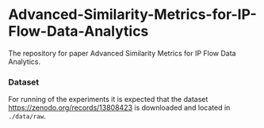 # Advanced-Similarity-Metrics-for-IP-Flow-Data-Analytics

The repository for paper Advanced Similarity Metrics for IP Flow Data
Analytics.

### Dataset
For running of the experiments it is expected that the dataset https://zenodo.org/records/13808423 is downloaded and located in `./data/raw`.


